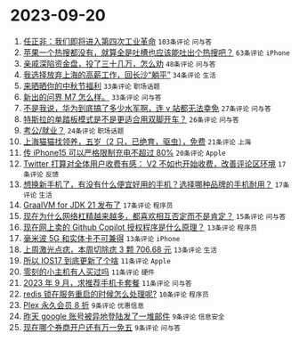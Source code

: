 # 2023-09-20

1. [任正非：我们即将进入第四次工业革命](https://www.v2ex.com/t/975392) `103条评论` `问与答`
1. [苹果一个热搜都没有，就算全是吐槽也应该能吐出个热搜吧？](https://www.v2ex.com/t/975408) `63条评论` `iPhone`
1. [亲戚深陷资金盘，投了三十几万，怎么劝](https://www.v2ex.com/t/975393) `48条评论` `问与答`
1. [我选择放弃上海的高薪工作，回长沙“躺平”](https://www.v2ex.com/t/975389) `34条评论` `生活`
1. [来晒晒你的中秋节福利](https://www.v2ex.com/t/975417) `33条评论` `职场话题`
1. [新出的问界 M7 怎么样。](https://www.v2ex.com/t/975400) `33条评论` `问与答`
1. [不是我说，华为到底搞了多少水军啊，连 v 站都无法幸免](https://www.v2ex.com/t/975460) `27条评论` `问与答`
1. [特斯拉的单踏板模式是不是更适合用双脚开车？](https://www.v2ex.com/t/975407) `26条评论` `问与答`
1. [考公/就业？](https://www.v2ex.com/t/975420) `24条评论` `职场话题`
1. [上海猫猫找领养，五岁（2 只，已绝育，驱虫），免费](https://www.v2ex.com/t/975451) `21条评论` `上海`
1. [传 iPhone15 可以严格限制充电不超过 80%](https://www.v2ex.com/t/975452) `20条评论` `Apple`
1. [Twitter 打算对全体用户收费有感： V2 不如也开始收费，改善评论区环境](https://www.v2ex.com/t/975426) `17条评论` `反馈`
1. [想换新手机了，有没有什么便宜好用的手机？选择哪种品牌的手机耐用？](https://www.v2ex.com/t/975404) `17条评论` `生活`
1. [GraalVM for JDK 21 发布了](https://www.v2ex.com/t/975396) `17条评论` `程序员`
1. [现在为什么网络杠精越来越多，都喜欢相互否定而不是肯定？](https://www.v2ex.com/t/975454) `15条评论` `问与答`
1. [现在网上卖的 Github Copilot 授权程序是什么原理？](https://www.v2ex.com/t/975443) `13条评论` `程序员`
1. [毫米波 5G 和实体卡不可兼得](https://www.v2ex.com/t/975414) `13条评论` `iPhone`
1. [上周激光点痣，本周切除痣 3 颗 706.68 元](https://www.v2ex.com/t/975388) `13条评论` `生活`
1. [所以 IOS17 到底更新了个啥](https://www.v2ex.com/t/975449) `11条评论` `Apple`
1. [零刻的小主机有人买过吗](https://www.v2ex.com/t/975439) `11条评论` `硬件`
1. [2023 年 9 月，求推荐手机卡套餐](https://www.v2ex.com/t/975402) `11条评论` `问与答`
1. [redis 锁在服务重启的时候怎么处理呢?](https://www.v2ex.com/t/975413) `10条评论` `程序员`
1. [Plex 永久会员 8 折](https://www.v2ex.com/t/975425) `9条评论` `优惠信息`
1. [昨天 google 账号被异地登陆发了一堆邮件](https://www.v2ex.com/t/975418) `9条评论` `信息安全`
1. [现在哪个券商开户还有万一免五](https://www.v2ex.com/t/975391) `9条评论` `问与答`
